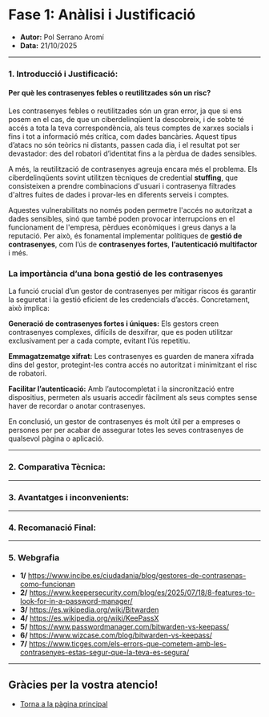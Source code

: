# Fase 1: Anàlisi i Justificació
- **Autor:** Pol Serrano Aromí
- **Data:** 21/10/2025

---
### 1. Introducció i Justificació:
#### Per què les contrasenyes febles o reutilitzades són un risc?
Les contrasenyes febles o reutilitzades són un gran error, ja que si ens posem en el cas, de que un ciberdelinqüent la descobreix, i de sobte té accés a tota la teva correspondència, als teus comptes de xarxes socials i fins i tot a informació més crítica, com dades bancàries. Aquest tipus d’atacs no són teòrics ni distants, passen cada dia, i el resultat pot ser devastador: des del robatori d’identitat fins a la pèrdua de dades sensibles.

A més, la reutilització de contrasenyes agreuja encara més el problema. Els ciberdelinqüents sovint utilitzen tècniques de credential **stuffing**, que consisteixen a prendre combinacions d'usuari i contrasenya filtrades d'altres fuites de dades i provar-les en diferents serveis i comptes.

Aquestes vulnerabilitats no només poden permetre l'accés no autoritzat a dades sensibles, sinó que també poden provocar interrupcions en el funcionament de l'empresa, pèrdues econòmiques i greus danys a la reputació. Per això, és fonamental implementar polítiques de **gestió de contrasenyes**, com l’ús de **contrasenyes fortes**, **l’autenticació multifactor** i més.

### La importància d’una bona gestió de les contrasenyes
La funció crucial d’un gestor de contrasenyes per mitigar riscos és garantir la seguretat i la gestió eficient de les credencials d’accés. Concretament, això implica:

**Generació de contrasenyes fortes i úniques:** Els gestors creen contrasenyes complexes, difícils de desxifrar, que es poden utilitzar exclusivament per a cada compte, evitant l’ús repetitiu.

**Emmagatzematge xifrat:** Les contrasenyes es guarden de manera xifrada dins del gestor, protegint-les contra accés no autoritzat i minimitzant el risc de robatori.

**Facilitar l’autenticació:** Amb l’autocompletat i la sincronització entre dispositius, permeten als usuaris accedir fàcilment als seus comptes sense haver de recordar o anotar contrasenyes.

En conclusió, un gestor de contrasenyes és molt útil per a empreses o persones per per acabar de assegurar totes les seves contrasenyes de qualsevol pàgina o aplicació.

---
### 2. Comparativa Tècnica:

---
### 3. Avantatges i inconvenients:

---
### 4. Recomanació Final:

---
### 5. Webgrafia

- **1/** https://www.incibe.es/ciudadania/blog/gestores-de-contrasenas-como-funcionan
- **2/** https://www.keepersecurity.com/blog/es/2025/07/18/8-features-to-look-for-in-a-password-manager/
- **3/** https://es.wikipedia.org/wiki/Bitwarden
- **4/** https://es.wikipedia.org/wiki/KeePassX
- **5/** https://www.passwordmanager.com/bitwarden-vs-keepass/
- **6/** https://www.wizcase.com/blog/bitwarden-vs-keepass/
- **7/** https://www.ticges.com/els-errors-que-cometem-amb-les-contrasenyes-estas-segur-que-la-teva-es-segura/

---
## Gràcies per la vostra atencio!

- [Torna a la pàgina principal](../)
